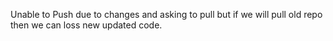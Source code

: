 Unable to Push due to changes and asking to pull but if we will pull old repo then we can loss new updated code.
